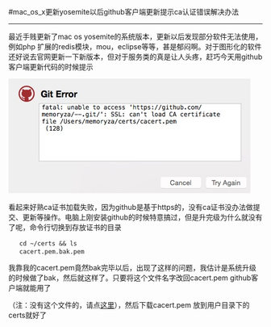 #mac_os_x更新yosemite以后github客户端更新提示ca认证错误解决办法


-------
   最近手贱更新了mac os yosemite的系统版本，更新以后发现部分软件无法使用，例如php 扩展的redis模块，mou，eclipse等等，甚是郁闷啊。对于图形化的软件还好说去官网更新一下新版本，但对于服务类的真是让人头疼，赶巧今天用github客户端更新代码的时候提示
   
   <img src="./img/ca_error.png"/>
   
   看起来好熟ca证书加载失败，因为github是基于https的，没有ca证书没办法做提交、更新等操作。电脑上刚安装github的时候特意搞过，但是升完级为什么就没有了呢，命令行切换到存放证书的目录
  
       cd ~/certs && ls
       cacert.pem.bak.pem
  我靠我的cacert.pem竟然bak完毕以后，出现了这样的问题，我估计是系统升级的时候做了bak，然后就这样了。只要将这个文件名字改回cacert.pem  github客户端就能用了
  
  
  （注：没有这个文件的，请点<a href="http://curl.haxx.se/docs/caextract.html">这里</a>），然后下载cacert.pem  放到用户目录下的certs就好了